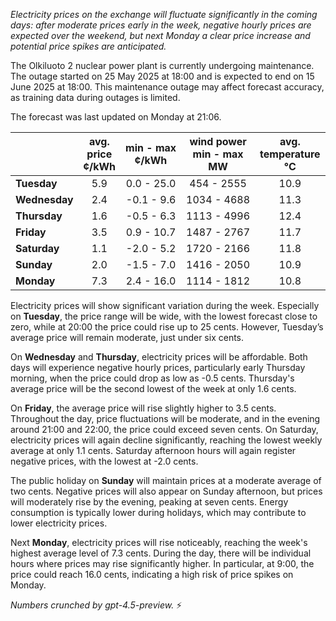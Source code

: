 *Electricity prices on the exchange will fluctuate significantly in the coming days: after moderate prices early in the week, negative hourly prices are expected over the weekend, but next Monday a clear price increase and potential price spikes are anticipated.*

The Olkiluoto 2 nuclear power plant is currently undergoing maintenance. The outage started on 25 May 2025 at 18:00 and is expected to end on 15 June 2025 at 18:00. This maintenance outage may affect forecast accuracy, as training data during outages is limited.

The forecast was last updated on Monday at 21:06.

|              | avg.<br>price<br>¢/kWh | min - max<br>¢/kWh | wind power<br>min - max<br>MW | avg.<br>temperature<br>°C |
|:-------------|:----------------------:|:------------------:|:-----------------------------:|:-------------------------:|
| **Tuesday**  |          5.9           |     0.0 - 25.0     |          454 - 2555           |           10.9            |
| **Wednesday**|          2.4           |    -0.1 - 9.6      |         1034 - 4688           |           11.3            |
| **Thursday** |          1.6           |    -0.5 - 6.3      |         1113 - 4996           |           12.4            |
| **Friday**   |          3.5           |     0.9 - 10.7     |         1487 - 2767           |           11.7            |
| **Saturday** |          1.1           |    -2.0 - 5.2      |         1720 - 2166           |           11.8            |
| **Sunday**   |          2.0           |    -1.5 - 7.0      |         1416 - 2050           |           10.9            |
| **Monday**   |          7.3           |     2.4 - 16.0     |         1114 - 1812           |           10.8            |

Electricity prices will show significant variation during the week. Especially on **Tuesday**, the price range will be wide, with the lowest forecast close to zero, while at 20:00 the price could rise up to 25 cents. However, Tuesday’s average price will remain moderate, just under six cents.

On **Wednesday** and **Thursday**, electricity prices will be affordable. Both days will experience negative hourly prices, particularly early Thursday morning, when the price could drop as low as -0.5 cents. Thursday's average price will be the second lowest of the week at only 1.6 cents.

On **Friday**, the average price will rise slightly higher to 3.5 cents. Throughout the day, price fluctuations will be moderate, and in the evening around 21:00 and 22:00, the price could exceed seven cents. On Saturday, electricity prices will again decline significantly, reaching the lowest weekly average at only 1.1 cents. Saturday afternoon hours will again register negative prices, with the lowest at -2.0 cents.

The public holiday on **Sunday** will maintain prices at a moderate average of two cents. Negative prices will also appear on Sunday afternoon, but prices will moderately rise by the evening, peaking at seven cents. Energy consumption is typically lower during holidays, which may contribute to lower electricity prices.

Next **Monday**, electricity prices will rise noticeably, reaching the week's highest average level of 7.3 cents. During the day, there will be individual hours where prices may rise significantly higher. In particular, at 9:00, the price could reach 16.0 cents, indicating a high risk of price spikes on Monday.

*Numbers crunched by gpt-4.5-preview.* ⚡
